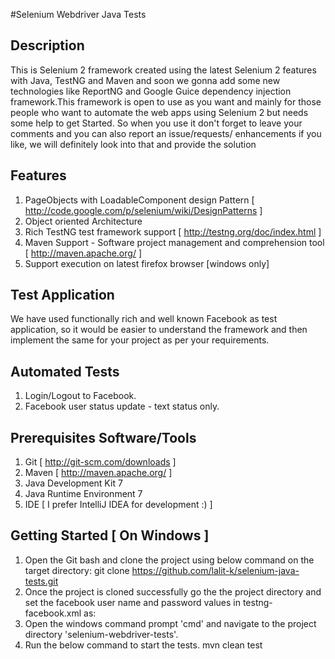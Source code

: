 #Selenium Webdriver Java Tests

## Description
This is Selenium 2 framework created using the latest Selenium 2 features with Java, TestNG and Maven and
soon we gonna add some new technologies like ReportNG and Google Guice dependency injection framework.This framework is
open to use as you want and mainly for those people who want to automate the web apps using Selenium 2 but needs some
help to get Started. So when you use it don't forget to leave your comments and you can also report an issue/requests/
enhancements if you like, we will definitely look into that and provide the solution

## Features
1. PageObjects with LoadableComponent design Pattern [ http://code.google.com/p/selenium/wiki/DesignPatterns ]
2. Object oriented Architecture
3. Rich TestNG test framework support [ http://testng.org/doc/index.html ]
4. Maven Support - Software project management and comprehension tool [ http://maven.apache.org/ ]
5. Support execution on latest firefox browser [windows only]

## Test Application
We have used functionally rich and well known Facebook as test application, so it would be easier to understand the
framework and then implement the same for your project as per your requirements.

## Automated Tests
1. Login/Logout to Facebook.
2. Facebook user status update - text status only.

## Prerequisites Software/Tools
1. Git [ http://git-scm.com/downloads ]
2. Maven [ http://maven.apache.org/ ]
3. Java Development Kit 7
4. Java Runtime Environment 7
5. IDE [ I prefer IntelliJ IDEA  for development :) ]

## Getting Started [ On Windows ]
1. Open the Git bash and clone the project using below command on the target directory:
     git clone https://github.com/lalit-k/selenium-java-tests.git
2. Once the project is cloned successfully go the the project directory and set the facebook user name and password
   values in testng-facebook.xml as:
     <parameter name="facebook_user_name" value="testuser@facebook.com"/>
     <parameter name="facebook_user_password" value="password"/>
3. Open the windows command prompt 'cmd' and navigate to the project directory 'selenium-webdriver-tests'.
4. Run the below command to start the tests.
     mvn clean test